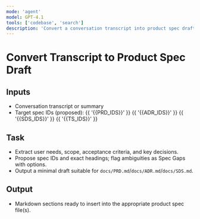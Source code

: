 ```yaml
---
mode: 'agent'
model: GPT-4.1
tools: ['codebase', 'search']
description: 'Convert a conversation transcript into product spec drafts with IDs.'
---
```


# Convert Transcript to Product Spec Draft

## Inputs
- Conversation transcript or summary
- Target spec IDs (proposed): {{ '{{PRD_IDS}}' }} {{ '{{ADR_IDS}}' }} {{ '{{SDS_IDS}}' }} {{ '{{TS_IDS}}' }}

## Task
- Extract user needs, scope, acceptance criteria, and key decisions.
- Propose spec IDs and exact headings; flag ambiguities as Spec Gaps with options.
- Output a minimal draft suitable for `docs/PRD.md`/`docs/ADR.md`/`docs/SDS.md`.

## Output
- Markdown sections ready to insert into the appropriate product spec file(s).
